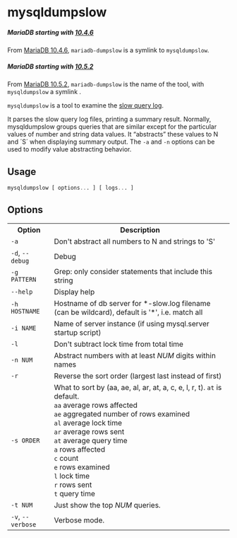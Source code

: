 # mysqldumpslow

##### MariaDB starting with [10.4.6](/kb/en/mariadb-1046-release-notes/)

From [MariaDB 10.4.6](/kb/en/mariadb-1046-release-notes/), `mariadb-dumpslow` is a symlink to `mysqldumpslow`.

##### MariaDB starting with [10.5.2](/kb/en/mariadb-1052-release-notes/)

From [MariaDB 10.5.2](/kb/en/mariadb-1052-release-notes/), `mariadb-dumpslow` is the name of the tool, with `mysqldumpslow` a symlink .

`mysqldumpslow` is a tool to examine the [slow query log](/mariadb-administration/server-monitoring-logs/slow-query-log/).

It parses the slow query log files, printing a summary result. Normally, mysqldumpslow groups queries that are similar except for the particular values of number and string data values. It “abstracts” these values to N and ´S´ when displaying summary output. The `-a` and `-n` options can be used to modify value abstracting behavior.

## Usage

```sql
mysqldumpslow [ options... ] [ logs... ]
```

## Options

<table><tbody><tr><th>Option</th><th>Description</th></tr>
<tr><td><code>-a</code></td><td>Don't abstract all numbers to N and strings to 'S'</td></tr>
<tr><td><code>-d</code>, <code>--debug</code></td><td>Debug</td></tr>
<tr><td><code>-g PATTERN</code></td><td>Grep: only consider statements that include this string</td></tr>
<tr><td><code>--help</code></td><td>Display help</td></tr>
<tr><td><code>-h HOSTNAME</code></td><td>Hostname of db server for *-slow.log filename (can be wildcard), default is '*', i.e. match all</td></tr>
<tr><td><code>-i NAME</code></td><td>Name of server instance (if using mysql.server startup script)</td></tr>
<tr><td><code>-l</code></td><td>Don't subtract lock time from total time</td></tr>
<tr><td><code>-n NUM</code></td><td>Abstract numbers with at least <em>NUM</em> digits within names</td></tr>
<tr><td><code>-r</code></td><td>Reverse the sort order (largest last instead of first)</td></tr>
<tr><td><code>-s ORDER</code></td><td>What to sort by (aa, ae, al, ar, at, a, c, e, l, r, t). <code>at</code> is default. <br><code>aa</code> average rows affected <br><code>ae</code> aggregated number of rows examined <br><code>al</code> average lock time <br><code>ar</code> average rows sent <br><code>at</code> average query time <br><code>a</code> rows affected <br><code>c</code> count <br><code>e</code> rows examined <br><code>l</code> lock time <br><code>r</code> rows sent <br><code>t</code> query time</td></tr>
<tr><td><code>-t NUM</code></td><td>Just show the top <em>NUM</em> queries.</td></tr>
<tr><td><code>-v</code>, <code>--verbose</code></td><td>Verbose mode.</td></tr>
</tbody></table>